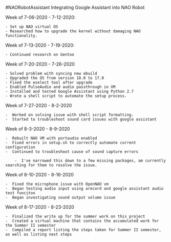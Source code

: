 #NAORobotAssistant
Integrating Google Assistant into NAO Robot

Week of 7-06-2020 - 7-12-2020:

    - Set up NAO virtual OS
    - Researched how to upgrade the kernel without damaging NAO functionality.

Week of 7-13-2020 - 7-19-2020:

    - Continued research on Gentoo 

Week of 7-20-2020 - 7-26-2020

    - Solved problem with syncing new ebuild 
    - Upgraded the OS from version 10.0 to 17.0
    - Fixed the eselect tool after upgrade
    - Enabled PulseAudio and audio passthrough in VM
    - Installed and tested Google Assistant using Python 2.7
    - Wrote a shell script to automate the setup process.

Week of 7-27-2020 - 8-2-2020

    -  Worked on solving issue with shell script formatting.
    -  Started to troubleshoot sound card issues with google assistant

Week of 8-3-2020 - 8-9-2020

    -  Rebuilt NAO VM with portaudio enabled
    -  Fixed errors in setup.sh to correctly automate current configuration
    -  Continued to troubleshoot cause of sound capture errors

        -  I've narrowed this down to a few missing packages, am currently searching for them to resolve the issue.

Week of 8-10-2020 - 8-16-2020

    -  Fixed the microphone issue with OpenNAO vm
    -  Began testing audio input using arecord and google assistant audio test funciton
    -  Began investigating sound output volume issue

Week of 8-17-2020 - 8-23-2020

    -  Finalized the write up for the summer work on this project
    -  Created a virtual machine that contains the accumulated work for the Summer II semester
    -  Compiled a report listing the steps taken for Summer II semester, as well as listing next steps


